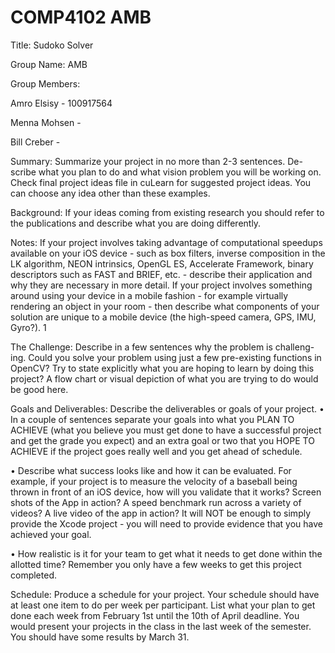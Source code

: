 # COMP4102 AMB
Title: Sudoko Solver

Group Name: AMB

Group Members: 

Amro Elsisy - 100917564

Menna Mohsen -

Bill Creber - 


Summary: Summarize your project in no more than 2-3 sentences. De- scribe what you plan to do and what vision problem you will be working on. Check final project ideas file in cuLearn for suggested project ideas. You can choose any idea other than these examples.

Background: If your ideas coming from existing research you should refer to the publications and describe what you are doing differently.

Notes: If your project involves taking advantage of computational speedups available on your iOS device - such as box filters, inverse composition in the LK algorithm, NEON intrinsics, OpenGL ES, Accelerate Framework, binary descriptors such as FAST and BRIEF, etc. - describe their application and why they are necessary in more detail. If your project involves something around using your device in a mobile fashion - for example virtually rendering an object in your room - then describe what components of your solution are unique to a mobile device (the high-speed camera, GPS, IMU, Gyro?).
1

The Challenge: Describe in a few sentences why the problem is challeng- ing. Could you solve your problem using just a few pre-existing functions in OpenCV? Try to state explicitly what you are hoping to learn by doing this project? A flow chart or visual depiction of what you are trying to do would be good here.

Goals and Deliverables: Describe the deliverables or goals of your project.
• In a couple of sentences separate your goals into what you PLAN TO ACHIEVE (what you believe you must get done to have a successful project and get the grade you expect) and an extra goal or two that you HOPE TO ACHIEVE if the project goes really well and you get ahead of schedule.

• Describe what success looks like and how it can be evaluated. For example, if your project is to measure the velocity of a baseball being thrown in front of an iOS device, how will you validate that it works? Screen shots of the App in action? A speed benchmark run across a variety of videos? A live video of the app in action? It will NOT be enough to simply provide the Xcode project - you will need to provide evidence that you have achieved your goal.

• How realistic is it for your team to get what it needs to get done within the allotted time? Remember you only have a few weeks to get this project completed.

Schedule: Produce a schedule for your project. Your schedule should have at least one item to do per week per participant. List what your plan to get done each week from February 1st until the 10th of April deadline. You would present your projects in the class in the last week of the semester. You should have some results by March 31.
